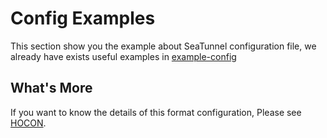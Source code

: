 # Config Examples

This section show you the example about SeaTunnel configuration file, we already have exists useful examples in
[example-config](https://github.com/apache/incubator-seatunnel/tree/dev/config)

## What's More

If you want to know the details of this format configuration, Please see [HOCON](https://github.com/lightbend/config/blob/main/HOCON.md).